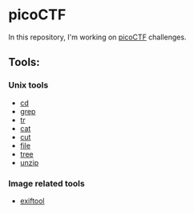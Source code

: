 # picoCTF

In this repository, I'm working on [picoCTF](https://picoctf.org/) challenges.

## Tools:
### Unix tools
- [cd](https://en.wikipedia.org/wiki/Cd_(command))
- [grep](https://en.wikipedia.org/wiki/Grep)
- [tr](https://en.wikipedia.org/wiki/Tr_(Unix))
- [cat](https://en.wikipedia.org/wiki/Cat_(Unix))
- [cut](https://en.wikipedia.org/wiki/Cut_(Unix))
- [file](https://en.wikipedia.org/wiki/File_(command))
- [tree](https://en.wikipedia.org/wiki/Tree_(command))
- [unzip](https://linux.die.net/man/1/unzip)
### Image related tools
- [exiftool](https://exiftool.org/)